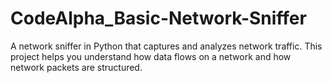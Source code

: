 # CodeAlpha_Basic-Network-Sniffer
A network sniffer in Python that captures and analyzes network traffic. This project helps you understand how data flows on a network and how network packets are structured.
